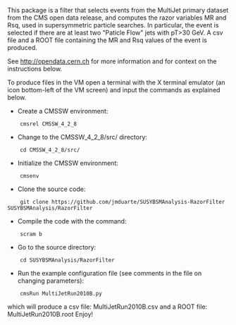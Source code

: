 This package is a filter that selects events from the MultiJet primary dataset from the CMS open
data release, and computes the razor variables MR and Rsq, used in
supersymmetric particle searches. In particular, the event is selected
if there are at least two "Paticle Flow" jets with pT>30 GeV. A csv
file and a ROOT file containing the MR and Rsq values of the event is produced.

See http://opendata.cern.ch for more information and for context on the instructions below.

To produce files in the VM open a terminal with the X terminal emulator (an icon bottom-left of the VM screen)
and input the commands as explained below.

* Create a CMSSW environment: 

```
    cmsrel CMSSW_4_2_8
```

* Change to the CMSSW_4_2_8/src/ directory:

```
    cd CMSSW_4_2_8/src/
```
* Initialize the CMSSW environment:

```
    cmsenv
```
* Clone the source code:

```
    git clone https://github.com/jmduarte/SUSYBSMAnalysis-RazorFilter SUSYBSMAnalysis/RazorFilter
````
* Compile the code with the command:

```
    scram b
```
* Go to the source directory:

```
    cd SUSYBSMAnalysis/RazorFilter
```
* Run the example configuration file (see comments in the file on changing parameters):

```
    cmsRun MultiJetRun2010B.py
```
which will produce a csv file: MultiJetRun2010B.csv and a ROOT file: MultiJetRun2010B.root
Enjoy!
